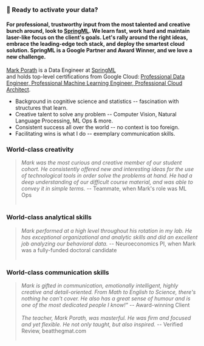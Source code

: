 ### 👋 Ready to activate your data?

#### For professional, trustworthy input from the most talented and creative bunch around, look to [SpringML](https://cloud.withgoogle.com/partners/detail/?id=springml&hl=en-US). We learn fast, work hard and maintain laser-like focus on the client's goals. Let's rally around the right ideas, embrace the leading-edge tech stack, and deploy the smartest cloud solution. SpringML is a Google Partner and Award Winner, and we love a new challenge.

[Mark Porath](mailto:mark.porath@springml.com) is a Data Engineer at [SpringML](https://www.springml.com/) <br>
and holds top-level certifications from Google Cloud: [Professional Data Engineer, Professional Machine Learning Engineer, Professional Cloud Architect](https://googlecloudcertified.credential.net/profile/1c4f1194b8357f40aeb20092e35457d9ad9cc46f?groups=68191&groups=205299&groups=69661&name=mark%20porath).

- Background in cognitive science and statistics -- fascination with structures that learn.
- Creative talent to solve any problem -- Computer Vision, Natural Language Processing, ML Ops & more.
- Consistent success all over the world -- no context is too foreign.
- Facilitating wins is what I do -- exemplary communication skills.

### World-class creativity
> *Mark was the most curious and creative member of our student cohort. He consistently offered new and interesting ideas for the use of technological tools in order solve the problems at hand. He had a deep understanding of our difficult course material, and was able to convey it in simple terms.* -- Teammate, when Mark's role was ML Ops <br><br>

### World-class analytical skills
> *Mark performed at a high level throughout his rotation in my lab. He has exceptional organizational and analytic skills and did an excellent job analyzing our behavioral data.* -- Neuroeconomics PI, when Mark was a fully-funded doctoral candidate <br><br>

### World-class communication skills
> *Mark is gifted in communication, emotionally intelligent, highly creative and detail-oriented. From Math to English to Science, there's nothing he can't cover. He also has a great sense of humour and is one of the most dedicated people I know!"* -- Award-winning Client <br><br>
> *The teacher, Mark Porath, was masterful. He was firm and focused and yet flexible. He not only taught, but also inspired.* -- Verified Review, beatthegmat.com <br><br>

<!-- ![Mark's GitHub stats](https://github-readme-stats.vercel.app/api?username=m-rath&count_private=true&theme=dark) -->
<!--
**m-rath/m-rath** is a ✨ _special_ ✨ repository because its `README.md` (this file) appears on your GitHub profile.

Here are some ideas to get you started:

- 🔭 I’m currently working on ...
- 🌱 I’m currently learning ...
- 👯 I’m looking to collaborate on ...
- 🤔 I’m looking for help with ...
- 💬 Ask me about ...
- 📫 How to reach me: ...
- 😄 Pronouns: ...
- ⚡ Fun fact: ...
-->
